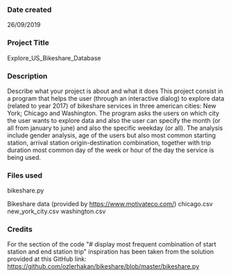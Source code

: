 ### Date created
26/09/2019

### Project Title
Explore_US_Bikeshare_Database

### Description
Describe what your project is about and what it does
This project consist in a program that helps the user (through an interactive dialog) to explore data (related to year 2017) of bikeshare services in three american cities: New York; Chicago and Washington. The program asks the users on which city the user wants to explore data and also the user can specify the month (or all from january to june) and also the specific weekday (or all). The analysis include gender analysis, age of the users but also most common starting station, arrival station origin-destination combination, together with trip duration most common day of the week or hour of the day the service is being used. 

### Files used
bikeshare.py

Bikeshare data (provided by https://www.motivateco.com/)
chicago.csv
new_york_city.csv
washington.csv

### Credits
For the section of the code "# display most frequent combination of start station and end station trip" inspiration has been taken from the solution provided at this GitHub link: https://github.com/ozlerhakan/bikeshare/blob/master/bikeshare.py



